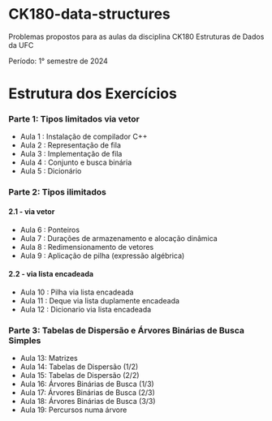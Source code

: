 # CK180-data-structures
Problemas propostos para as aulas da disciplina CK180 Estruturas de Dados da UFC

Período: 1° semestre de 2024

# Estrutura dos Exercícios

### Parte 1: Tipos limitados via vetor

- Aula 1 : Instalação de compilador C++
- Aula 2 : Representação de fila
- Aula 3 : Implementação de fila
- Aula 4 : Conjunto e busca binária
- Aula 5 : Dicionário

### Parte 2: Tipos ilimitados

#### 2.1 - via vetor

- Aula 6 : Ponteiros
- Aula 7 : Durações de armazenamento e alocação dinâmica
- Aula 8 : Redimensionamento de vetores
- Aula 9 : Aplicação de pilha (expressão algébrica)

#### 2.2 - via lista encadeada

- Aula 10 : Pilha via lista encadeada
- Aula 11 : Deque via lista duplamente encadeada
- Aula 12 : Dicionario via lista encadeada

### Parte 3: Tabelas de Dispersão e Árvores Binárias de Busca Simples

- Aula 13: Matrizes
- Aula 14: Tabelas de Dispersão (1/2)
- Aula 15: Tabelas de Dispersão (2/2)
- Aula 16: Árvores Binárias de Busca (1/3)
- Aula 17: Árvores Binárias de Busca (2/3)
- Aula 18: Árvores Binárias de Busca (3/3)
- Aula 19: Percursos numa árvore